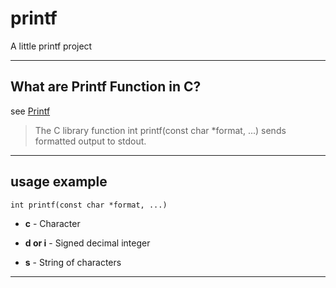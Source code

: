 # printf
A little printf project

----
## What are Printf Function in C?
see [Printf](https://www.tutorialspoint.com/c_standard_library/c_function_printf.htm)

> The C library function int printf(const char *format, ...) sends formatted output to stdout.

----
## usage example

```
int printf(const char *format, ...)
```

* **c** - Character

* **d or i** - Signed decimal integer

* **s** - String of characters

----